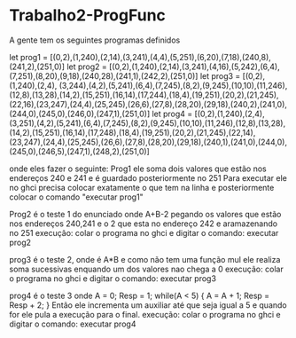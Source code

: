 # Trabalho2-ProgFunc
A gente tem os seguintes programas definidos

let prog1 = [(0,2),(1,240),(2,14),(3,241),(4,4),(5,251),(6,20),(7,18),(240,8),(241,2),(251,0)]
let prog2 = [(0,2),(1,240),(2,14),(3,241),(4,16),(5,242),(6,4),(7,251),(8,20),(9,18),(240,28),(241,1),(242,2),(251,0)]
let prog3 = [(0,2),(1,240),(2,4), (3,244),(4,2),(5,241),(6,4),(7,245),(8,2),(9,245),(10,10),(11,246),(12,8),(13,28),(14,2),(15,251),(16,14),(17,244),(18,4),(19,251),(20,2),(21,245),(22,16),(23,247),(24,4),(25,245),(26,6),(27,8),(28,20),(29,18),(240,2),(241,0),(244,0),(245,0),(246,0),(247,1),(251,0)]
let prog4 = [(0,2),(1,240),(2,4), (3,251),(4,2),(5,241),(6,4),(7,245),(8,2),(9,245),(10,10),(11,246),(12,8),(13,28),(14,2),(15,251),(16,14),(17,248),(18,4),(19,251),(20,2),(21,245),(22,14),(23,247),(24,4),(25,245),(26,6),(27,8),(28,20),(29,18),(240,1),(241,0),(244,0),(245,0),(246,5),(247,1),(248,2),(251,0)]

onde eles fazer o seguinte:
Prog1 ele soma dois valores que estão nos endereços 240 e 241 e é guardado posteriormente no 251
Para executar ele no ghci precisa colocar exatamente o que tem na linha e posteriormente colocar o comando "executar prog1"

Prog2 é o teste 1 do enunciado onde A+B-2 pegando os valores que estão nos endereços 240,241 e o 2 que esta no endereço 242 e aramazenando no 251
execução: colar o programa no ghci e digitar o comando: executar prog2

prog3 é o teste 2, onde é A*B e como não tem uma função mul ele realiza soma sucessivas enquando um dos valores nao chega a 0
execução: colar o programa no ghci e digitar o comando: executar prog3

prog4 é o teste 3 onde A = 0; Resp = 1; while(A < 5) { A = A + 1; Resp = Resp + 2; } Então ele incrementa um auxiliar até que seja igual a 5 e quando for ele pula a execução para o final.
execução: colar o programa no ghci e digitar o comando: executar prog4

